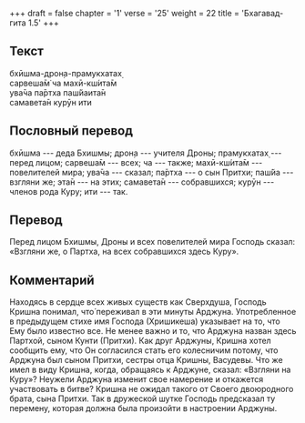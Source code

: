 +++
draft = false
chapter = '1'
verse = '25'
weight = 22
title = 'Бхагавад-гита 1.5'
+++
## Текст

бхӣшма-дрон̣а-прамукхатах̣  
сарвеша̄м̇ ча махӣ-кш́ита̄м  
ува̄ча па̄ртха паш́йаита̄н  
самавета̄н курӯн ити

## Пословный перевод

бхӣшма --- деда Бхишмы; дрон̣а --- учителя Дроны; прамукхатах̣ --- перед
лицом; сарвеша̄м --- всех; ча --- также; махӣ-кш́ита̄м --- повелителей
мира; ува̄ча --- сказал; па̄ртха --- о сын Притхи; паш́йа --- взгляни же;
эта̄н --- на этих; самавета̄н --- собравшихся; курӯн --- членов рода Куру;
ити --- так.

## Перевод

Перед лицом Бхишмы, Дроны и всех повелителей мира Господь сказал:
«Взгляни же, о Партха, на всех собравшихся здесь Куру».

## Комментарий

Находясь в сердце всех живых существ как Сверхдуша, Господь Кришна
понимал, что́ переживал в эти минуты Арджуна. Употребленное в предыдущем
стихе имя Господа (Хришикеша) указывает на то, что Ему было известно
все. Не менее важно и то, что Арджуна назван здесь Партхой, сыном Кунти
(Притхи). Как друг Арджуны, Кришна хотел сообщить ему, что Он согласился
стать его колесничим потому, что Арджуна был сыном Притхи, сестры отца
Кришны, Васудевы. Что же имел в виду Кришна, когда, обращаясь к Арджуне,
сказал: «Взгляни на Куру»? Неужели Арджуна изменит свое намерение и
откажется участвовать в битве? Кришна не ожидал такого от Своего
двоюродного брата, сына Притхи. Так в дружеской шутке Господь предсказал
ту перемену, которая должна была произойти в настроении Арджуны.
